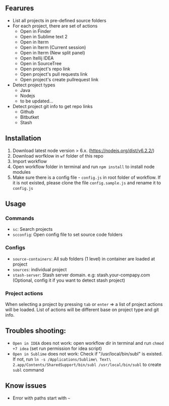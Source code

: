 ## Fearures
- List all projects in pre-defined source folders
- For each project, there are set of actions
    + Open in Finder
    + Open in Sublime text 2
    + Open in Iterm
    + Open in Iterm (Current session)
    + Open in Iterm (New split panel)
    + Open Itellij IDEA
    + Open in SourceTree
    + Open project's repo link
    + Open project's pull requests link
    + Open project's create pullrequest link
- Detect project types
    + Java
    + Nodejs
    + to be updated...
- Detect project git info to get repo links
    + Github
    + Bitbutket
    + Stash

## Installation
1. Download latest node version > 6.x. (https://nodejs.org/dist/v6.2.2/)
2. Download worfklow in `wf` folder of this repo
3. Import workflow
4. Open workflow folder in terminal and run `npm install` to install node modules
5. Make sure there is a config file - `config.js` in root folder of workflow. If it is not existed, please clone the file `config.sample.js` and rename it to `config.js`

## Usage
### Commands
- `sc`: Search projects
- `scconfig`: Open config file to set source code folders

### Configs
- `source-containers`: All sub folders (1 level) in container are loaded at project
- `sources`: individual project
- `stash-server`: Stash server domain. e.g: stash.your-compapy.com
(Optional, config it if you want to detect stash project)

### Project actions
When selecting a project by pressing `tab` or `enter` => a list of project actions will be loaded. List of actions will be different base on project type and git info.

## Troubles shooting:
- `Open in IDEA` does not work: open workflow dir in terminal and run `chmod +7 idea` (set run permission for idea script)
- `Open in Sublime` does not work: Check if "/usr/local/bin/subl" is existed.
If not, run `ln -s /Applications/Sublime\ Text\ 2.app/Contents/SharedSupport/bin/subl /usr/local/bin/subl` to create `subl` command

## Know issues
- Error with paths start with `~`
